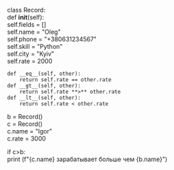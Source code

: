 class Record:  
    def __init__(self):  
        self.fields = []  
        self.name = "Oleg"  
        self.phone = "+380631234567"  
        self.skill = "Python"  
        self.city = "Kyiv"  
        self.rate = 2000  

    def __eq__(self, other):  
        return self.rate == other.rate    
    def __gt__(self, other):  
        return self.rate **>** other.rate  
    def __lt__(self, other):  
        return self.rate < other.rate  

b = Record()  
c = Record()  
c.name = "Igor"  
c.rate = 3000  

if c>b:  
    print (f"{c.name} зарабатывает больше чем {b.name}")  

